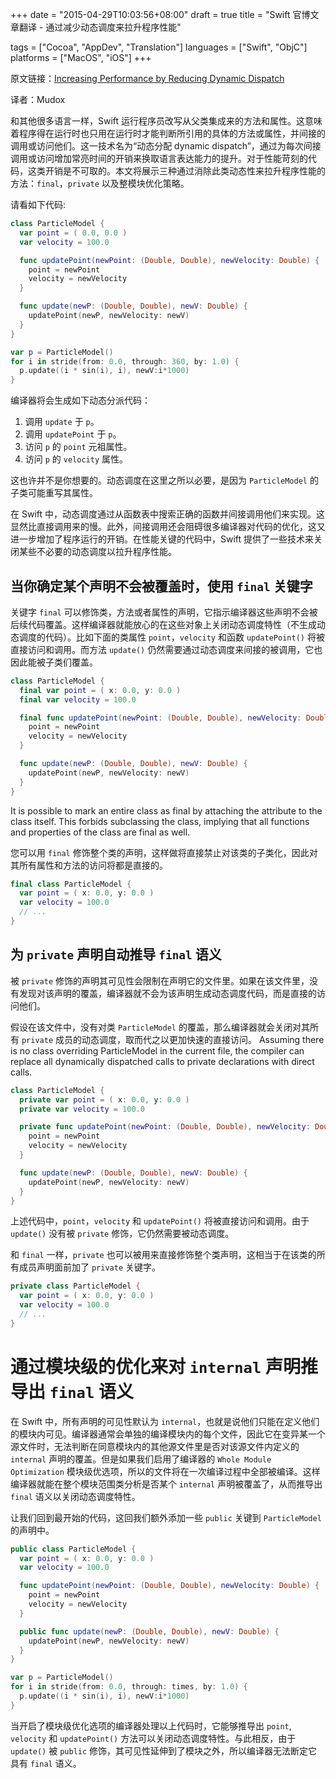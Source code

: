 +++
date = "2015-04-29T10:03:56+08:00"
draft = true
title = "Swift 官博文章翻译 - 通过减少动态调度来拉升程序性能"

tags      = ["Cocoa", "AppDev", "Translation"]
languages = ["Swift", "ObjC"]
platforms = ["MacOS", "iOS"]
+++

原文链接：[Increasing Performance by Reducing Dynamic Dispatch ](https://developer.apple.com/swift/blog/?id=27)

译者：Mudox

和其他很多语言一样，Swift 运行程序员改写从父类集成来的方法和属性。这意味着程序得在运行时也只用在运行时才能判断所引用的具体的方法或属性，并间接的调用或访问他们。这一技术名为“动态分配 dynamic dispatch”，通过为每次间接调用或访问增加常亮时间的开销来换取语言表达能力的提升。对于性能苛刻的代码，这类开销是不可取的。本文将展示三种通过消除此类动态性来拉升程序性能的方法：`final`，`private` 以及整模块优化策略。
<!--more-->

请看如下代码:

```swift
class ParticleModel {
  var point = ( 0.0, 0.0 )
  var velocity = 100.0

  func updatePoint(newPoint: (Double, Double), newVelocity: Double) {
    point = newPoint
    velocity = newVelocity
  }

  func update(newP: (Double, Double), newV: Double) {
    updatePoint(newP, newVelocity: newV)
  }
}

var p = ParticleModel()
for i in stride(from: 0.0, through: 360, by: 1.0) {
  p.update((i * sin(i), i), newV:i*1000)
}
```

编译器将会生成如下动态分派代码：

1. 调用 `update` 于 `p`。
2. 调用  `updatePoint` 于 `p`。
3. 访问 `p` 的 `point` 元祖属性。
4. 访问 `p` 的 `velocity` 属性。

这也许并不是你想要的。动态调度在这里之所以必要，是因为 `ParticleModel` 的子类可能重写其属性。

在 Swift 中，动态调度通过从函数表中搜索正确的函数并间接调用他们来实现。这显然比直接调用来的慢。此外，间接调用还会阻碍很多编译器对代码的优化，这又进一步增加了程序运行的开销。在性能关键的代码中，Swift 提供了一些技术来关闭某些不必要的动态调度以拉升程序性能。

## 当你确定某个声明不会被覆盖时，使用 `final` 关键字

关键字 `final` 可以修饰类，方法或者属性的声明，它指示编译器这些声明不会被后续代码覆盖。这样编译器就能放心的在这些对象上关闭动态调度特性（不生成动态调度的代码）。比如下面的类属性 `point`，`velocity` 和函数 `updatePoint()` 将被直接访问和调用。而方法 `update()` 仍然需要通过动态调度来间接的被调用，它也因此能被子类们覆盖。

```swift
class ParticleModel {
  final var point = ( x: 0.0, y: 0.0 )
  final var velocity = 100.0

  final func updatePoint(newPoint: (Double, Double), newVelocity: Double) {
    point = newPoint
    velocity = newVelocity
  }

  func update(newP: (Double, Double), newV: Double) {
    updatePoint(newP, newVelocity: newV)
  }
}
```
It is possible to mark an entire class as final by attaching the attribute to the class itself. This forbids subclassing the class, implying that all functions and properties of the class are final as well.

您可以用 `final` 修饰整个类的声明，这样做将直接禁止对该类的子类化，因此对其所有属性和方法的访问将都是直接的。

```swift
final class ParticleModel {
  var point = ( x: 0.0, y: 0.0 )
  var velocity = 100.0
  // ...
}
```

## 为 `private` 声明自动推导 `final` 语义

被 `private` 修饰的声明其可见性会限制在声明它的文件里。如果在该文件里，没有发现对该声明的覆盖，编译器就不会为该声明生成动态调度代码，而是直接的访问他们。

假设在该文件中，没有对类 `ParticleModel` 的覆盖，那么编译器就会关闭对其所有 `private` 成员的动态调度，取而代之以更加快速的直接访问。
Assuming there is no class overriding ParticleModel in the current file, the compiler can replace all dynamically dispatched calls to private declarations with direct calls.

```swift
class ParticleModel {
  private var point = ( x: 0.0, y: 0.0 )
  private var velocity = 100.0

  private func updatePoint(newPoint: (Double, Double), newVelocity: Double) {
    point = newPoint
    velocity = newVelocity
  }

  func update(newP: (Double, Double), newV: Double) {
    updatePoint(newP, newVelocity: newV)
  }
}
```
上述代码中，`point`，`velocity` 和 `updatePoint()` 将被直接访问和调用。由于 `update()` 没有被 `private` 修饰，它仍然需要被动态调度。

和 `final` 一样，`private` 也可以被用来直接修饰整个类声明，这相当于在该类的所有成员声明面前加了 `private` 关键字。

```swift
private class ParticleModel {
  var point = ( x: 0.0, y: 0.0 )
  var velocity = 100.0
  // ...
}
```

# 通过模块级的优化来对 `internal` 声明推导出 `final` 语义

在 Swift 中，所有声明的可见性默认为 `internal`，也就是说他们只能在定义他们的模块内可见。编译器通常会单独的编译模块内的每个文件，因此它在变异某一个源文件时，无法判断在同意模块内的其他源文件里是否对该源文件内定义的 `internal` 声明的覆盖。但是如果我们启用了编译器的 `Whole Module Optimization` 模块级优选项，所以的文件将在一次编译过程中全部被编译。这样编译器就能在整个模块范围类分析是否某个 `internal` 声明被覆盖了，从而推导出 `final` 语义以关闭动态调度特性。

让我们回到最开始的代码，这回我们额外添加一些 `public` 关键到 `ParticleModel` 的声明中。

```swift
public class ParticleModel {
  var point = ( x: 0.0, y: 0.0 )
  var velocity = 100.0

  func updatePoint(newPoint: (Double, Double), newVelocity: Double) {
    point = newPoint
    velocity = newVelocity
  }

  public func update(newP: (Double, Double), newV: Double) {
    updatePoint(newP, newVelocity: newV)
  }
}

var p = ParticleModel()
for i in stride(from: 0.0, through: times, by: 1.0) {
  p.update((i * sin(i), i), newV:i*1000)
}
```

当开启了模块级优化选项的编译器处理以上代码时，它能够推导出 `point`, `velocity` 和 `updatePoint()` 方法可以关闭动态调度特性。与此相反，由于 `update()` 被 `public` 修饰，其可见性延伸到了模块之外，所以编译器无法断定它具有 `final` 语义。
